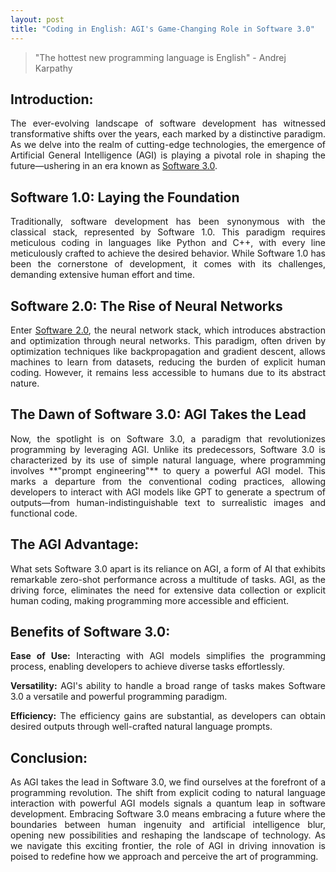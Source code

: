 ```yaml
---
layout: post
title: "Coding in English: AGI's Game-Changing Role in Software 3.0"
---
```


> "The hottest new programming language is English" - Andrej Karpathy

## Introduction:

<p align="justify">
The ever-evolving landscape of software development has witnessed transformative shifts over the years, each marked by a distinctive paradigm. As we delve into the realm of cutting-edge technologies, the emergence of Artificial General Intelligence (AGI) is playing a pivotal role in shaping the future—ushering in an era known as <a href = "https://divgarg.substack.com/p/software-3"  target="_blank">Software 3.0</a>.
</p>

## Software 1.0: Laying the Foundation

<p align="justify">
Traditionally, software development has been synonymous with the classical stack, represented by Software 1.0. This paradigm requires meticulous coding in languages like Python and C++, with every line meticulously crafted to achieve the desired behavior. While Software 1.0 has been the cornerstone of development, it comes with its challenges, demanding extensive human effort and time.
</p>

## Software 2.0: The Rise of Neural Networks

<p align="justify">
Enter  <a href = "https://karpathy.medium.com/software-2-0-a64152b37c35"  target="_blank">Software 2.0</a>, the neural network stack, which introduces abstraction and optimization through neural networks. This paradigm, often driven by optimization techniques like backpropagation and gradient descent, allows machines to learn from datasets, reducing the burden of explicit human coding. However, it remains less accessible to humans due to its abstract nature.
</p>

## The Dawn of Software 3.0: AGI Takes the Lead

<p align="justify">
Now, the spotlight is on Software 3.0, a paradigm that revolutionizes programming by leveraging AGI. Unlike its predecessors, Software 3.0 is characterized by its use of simple natural language, where programming involves **"prompt engineering"** to query a powerful AGI model. This marks a departure from the conventional coding practices, allowing developers to interact with AGI models like GPT to generate a spectrum of outputs—from human-indistinguishable text to surrealistic images and functional code.
</p>

## The AGI Advantage:

<p align="justify">
What sets Software 3.0 apart is its reliance on AGI, a form of AI that exhibits remarkable zero-shot performance across a multitude of tasks. AGI, as the driving force, eliminates the need for extensive data collection or explicit human coding, making programming more accessible and efficient.
</p>

## Benefits of Software 3.0:

<p align="justify">
<b>Ease of Use:</b> Interacting with AGI models simplifies the programming process, enabling developers to achieve diverse tasks effortlessly.
</p>

<p align="justify">
<b>Versatility:</b> AGI's ability to handle a broad range of tasks makes Software 3.0 a versatile and powerful programming paradigm.
</p>

<p align="justify">
<b>Efficiency:</b> The efficiency gains are substantial, as developers can obtain desired outputs through well-crafted natural language prompts.
</p>

## Conclusion:

<p align="justify">
As AGI takes the lead in Software 3.0, we find ourselves at the forefront of a programming revolution. The shift from explicit coding to natural language interaction with powerful AGI models signals a quantum leap in software development. Embracing Software 3.0 means embracing a future where the boundaries between human ingenuity and artificial intelligence blur, opening new possibilities and reshaping the landscape of technology. As we navigate this exciting frontier, the role of AGI in driving innovation is poised to redefine how we approach and perceive the art of programming.
</p>